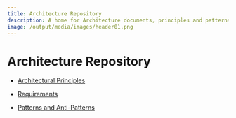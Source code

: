 ```yaml
---
title: Architecture Repository
description: A home for Architecture documents, principles and patterns
image: /output/media/images/header01.png
---
```


# Architecture Repository

* [Architectural Principles](xref:Architectural-Principles)

* [Requirements](xref:Requirements)

* [Patterns and Anti-Patterns](xref:Patterns-And-Anti-Patterns)
